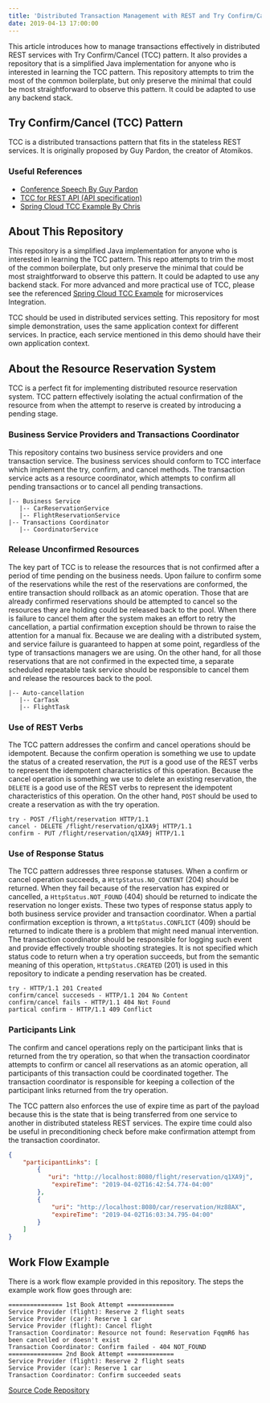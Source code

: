 ```yaml
---
title: 'Distributed Transaction Management with REST and Try Confirm/Cancel Pattern'
date: 2019-04-13 17:00:00
---
```

This article introduces how to manage transactions effectively in distributed REST services with Try Confirm/Cancel (TCC) pattern. It also provides a repository that is a simplified Java implementation for anyone who is interested in learning the TCC pattern. This repository attempts to trim the most of the common boilerplate, but only preserve the minimal that could be most straightforward to observe this pattern. It could be adapted to use any backend stack.
<!-- Excerpt End -->

## Try Confirm/Cancel (TCC) Pattern
TCC is a distributed transactions pattern that fits in the stateless REST services. It is originally proposed by Guy Pardon, the creator of Atomikos.

### Useful References
- [Conference Speech By Guy Pardon](https://www.infoq.com/presentations/Transactions-HTTP-REST)
- [TCC for REST API (API specification)](https://www.atomikos.com/Blog/TransactionManagementAPIForRESTTCC)
- [Spring Cloud TCC Example By Chris](https://github.com/prontera/spring-cloud-rest-tcc)

## About This Repository
This repository is a simplified Java implementation for anyone who is interested in learning the TCC pattern. This repo attempts to trim the most of the common boilerplate, but only preserve the minimal that could be most straightforward to observe this pattern. It could be adapted to use any backend stack. For more advanced and more practical use of TCC, please see the referenced [Spring Cloud TCC Example](https://github.com/prontera/spring-cloud-rest-tcc) for microservices Integration.

TCC should be used in distributed services setting. This repository for most simple demonstration, uses the same application context for different services. In practice, each service mentioned in this demo should have their own application context.

## About the Resource Reservation System
TCC is a perfect fit for implementing distributed resource reservation system. TCC pattern effectively isolating the actual confirmation of the resource from when the attempt to reserve is created by introducing a pending stage.

### Business Service Providers and Transactions Coordinator
This repository contains two business service providers and one transaction service. The business services should conform to TCC interface which implement the try, confirm, and cancel methods. The transaction service acts as a resource coordinator, which attempts to confirm all pending transactions or to cancel all pending transactions.

```
|-- Business Service
   |-- CarReservationService
   |-- FlightReservationService
|-- Transactions Coordinator
   |-- CoordinatorService
```
### Release Unconfirmed Resources
The key part of TCC is to release the resources that is not confirmed after a period of time pending on the business needs. Upon failure to confirm some of the reservations while the rest of the reservations are conformed, the entire transaction should rollback as an atomic operation. Those that are already confirmed reservations should be attempted to cancel so the resources they are holding could be released back to the pool. When there is failure to cancel them after the system makes an effort to retry the cancellation, a partial confirmation exception should be thrown to raise the attention for a manual fix. Because we are dealing with a distributed system, and service failure is guaranteed to happen at some point, regardless of the type of transactions managers we are using. On the other hand, for all those reservations that are not confirmed in the expected time, a separate scheduled repeatable task service should be responsible to cancel them and release the resources back to the pool.
```
|-- Auto-cancellation
   |-- CarTask
   |-- FlightTask
```
### Use of REST Verbs
The TCC pattern addresses the confirm and cancel operations should be idempotent. Because the confirm operation is something we use to update the status of a created reservation, the `PUT` is a good use of the REST verbs to represent the idempotent characteristics of this operation. Because the cancel operation is something we use to delete an existing reservation, the `DELETE` is a good use of the REST verbs to represent the idempotent characteristics of this operation. On the other hand, `POST` should be used to create a reservation as with the try operation.
```
try - POST /flight/reservation HTTP/1.1
cancel - DELETE /flight/reservation/q1XA9j HTTP/1.1
confirm - PUT /flight/reservation/q1XA9j HTTP/1.1
```
### Use of Response Status
The TCC pattern addresses three response statuses. When a confirm or cancel operation succeeds, a `HttpStatus.NO_CONTENT` (204) should be returned. When they fail because of the reservation has expired or cancelled, a `HttpStatus.NOT_FOUND` (404) should be returned to indicate the reservation no longer exists. These two types of response status apply to both business service provider and transaction coordinator. When a partial confirmation exception is thrown, a `HttpStatus.CONFLICT` (409) should be returned to indicate there is a problem that might need manual intervention. The transaction coordinator should be responsible for logging such event and provide effectively trouble shooting strategies. It is not specified which status code to return when a try operation succeeds, but from the semantic meaning of this operation, `HttpStatus.CREATED` (201) is used in this repository to indicate a pending reservation has be created.
```
try - HTTP/1.1 201 Created
confirm/cancel succeseds - HTTP/1.1 204 No Content
confirm/cancel fails - HTTP/1.1 404 Not Found
partical confirm - HTTP/1.1 409 Conflict
```
### Participants Link
The confirm and cancel operations reply on the participant links that is returned from the try operation, so that when the transaction coordinator attempts to confirm or cancel all reservations as an atomic operation, all participants of this transaction could be coordinated together. The transaction coordinator is responsible for keeping a collection of the participant links returned from the try operation.

The TCC pattern also enforces the use of expire time as part of the payload because this is the state that is being transferred from one service to another in distributed stateless REST services. The expire time could also be useful in preconditioning check before make confirmation attempt from the transaction coordinator.
```json
{
    "participantLinks": [
        {
           "uri": "http://localhost:8080/flight/reservation/q1XA9j",
            "expireTime": "2019-04-02T16:42:54.774-04:00"
        },
        {
            "uri": "http://localhost:8080/car/reservation/Hz88AX",
            "expireTime": "2019-04-02T16:03:34.795-04:00"
        }
    ]
}
```
## Work Flow Example
There is a work flow example provided in this repository. The steps the example work flow goes through are:
```
=============== 1st Book Attempt =============
Service Provider (flight): Reserve 2 flight seats
Service Provider (car): Reserve 1 car
Service Provider (flight): Cancel flight
Transaction Coordinator: Resource not found: Reservation FqqmR6 has been cancelled or doesn't exist
Transaction Coordinator: Confirm failed - 404 NOT_FOUND
=============== 2nd Book Attempt =============
Service Provider (flight): Reserve 2 flight seats
Service Provider (car): Reserve 1 car
Transaction Coordinator: Confirm succeeded seats
```

<a href="https://github.com/zhenyanghua/tcc-demo" target="_blank">Source Code Repository</a>